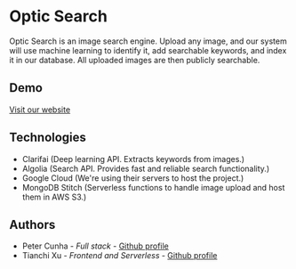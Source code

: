 # Optic Search
Optic Search is an image search engine. Upload any image, and our system will use machine learning to identify it, add searchable keywords, and index it in our database. All uploaded images are then publicly searchable.

## Demo

[Visit our website](https://opticsearch.net)

## Technologies

- Clarifai (Deep learning API. Extracts keywords from images.)
- Algolia (Search API. Provides fast and reliable search functionality.)
- Google Cloud (We're using their servers to host the project.)
- MongoDB Stitch (Serverless functions to handle image upload and host them in AWS S3.)

## Authors
- Peter Cunha - *Full stack* - [Github profile](https://github.com/petercunha)
- Tianchi Xu - *Frontend and Serverless* - [Github profile](https://github.com/miticm)
